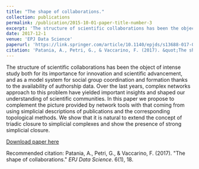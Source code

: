 ```yaml
---
title: "The shape of collaborations."
collection: publications
permalink: /publication/2015-10-01-paper-title-number-3
excerpt: 'The structure of scientific collaborations has been the object of intense study both for its importance for innovation and scientific advancement, and as a model system for social group coordination and formation thanks to the availability of authorship data. Over the last years, complex networks approach to this problem have yielded important insights and shaped our understanding of scientific communities. In this paper we propose to complement the picture provided by network tools with that coming from using simplicial descriptions of publications and the corresponding topological methods. We show that it is natural to extend the concept of triadic closure to simplicial complexes and show the presence of strong simplicial closure. '
date: 2017-12-1
venue: 'EPJ Data Science'
paperurl: 'https://link.springer.com/article/10.1140/epjds/s13688-017-0114-8'
citation: 'Patania, A., Petri, G., & Vaccarino, F. (2017). &quot;The shape of collaborations.&quot; <i>EPJ Data Science</i>. 6(1), 18.'
---
```

The structure of scientific collaborations has been the object of intense study both for its importance for innovation and scientific advancement, and as a model system for social group coordination and formation thanks to the availability of authorship data. Over the last years, complex networks approach to this problem have yielded important insights and shaped our understanding of scientific communities. In this paper we propose to complement the picture provided by network tools with that coming from using simplicial descriptions of publications and the corresponding topological methods. We show that it is natural to extend the concept of triadic closure to simplicial complexes and show the presence of strong simplicial closure. 

[Download paper here](https://link.springer.com/article/10.1140/epjds/s13688-017-0114-8)

Recommended citation: Patania, A., Petri, G., & Vaccarino, F. (2017). "The shape of collaborations." <i>EPJ Data Science</i>. 6(1), 18.
